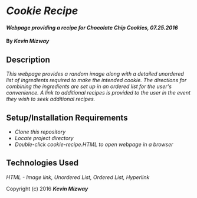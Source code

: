 # _Cookie Recipe_

#### _Webpage providing a recipe for Chocolate Chip Cookies, 07.25.2016_

#### By _**Kevin Mizway**_

## Description

_This webpage provides a random image along with a detailed unordered list of ingredients
required to make the intended cookie. The directions for combining the ingredients are
set up in an ordered list for the user's convenience. A link to additional recipes is
provided to the user in the event they wish to seek additional recipes._

## Setup/Installation Requirements

* _Clone this repository_
* _Locate project directory_
* _Double-click cookie-recipe.HTML to open webpage in a browser_

## Technologies Used

_HTML - Image link, Unordered List, Ordered List, Hyperlink_

Copyright (c) 2016 **_Kevin Mizway_**

